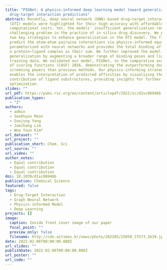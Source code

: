 ```yaml
---
title: "PIGNet: A physics-informed deep learning model toward generalized
  drug-target interaction predictions"
abstract: Recently, deep neural network (DNN)-based drug–target interaction
  (DTI) models were highlighted for their high accuracy with affordable
  computational costs. Yet, the models' insufficient generalization remains a
  challenging problem in the practice of in silico drug discovery. We propose
  two key strategies to enhance generalization in the DTI model. The first is to
  predict the atom–atom pairwise interactions via physics-informed equations
  parameterized with neural networks and provides the total binding affinity of
  a protein–ligand complex as their sum. We further improved the model
  generalization by augmenting a broader range of binding poses and ligands to
  training data. We validated our model, PIGNet, in the comparative assessment
  of scoring functions (CASF) 2016, demonstrating the outperforming docking and
  screening powers than previous methods. Our physics-informing strategy also
  enables the interpretation of predicted affinities by visualizing the
  contribution of ligand substructures, providing insights for further ligand
  optimization.
slides: ""
url_pdf: https://pubs.rsc.org/en/content/articlepdf/2022/sc/d1sc06946b
publication_types:
  - "2"
authors:
  - admin
  - Seokhyun Moon
  - Soojung Yang
  - Jaechang Lim
  - Woo Youn Kim*
url_dataset: ""
url_project: ""
publication_short: Chem. Sci
url_source: ""
url_video: ""
author_notes:
  - Equal contribution
  - Equal contribution
  - Equal contribution
doi: 10.1039/d1sc06946b
publication: Chemical Science
featured: false
tags:
  - Drug-Target Interaction
  - Graph Neural Network
  - Physics-informed Model
  - Deep Learning
projects: []
image:
  caption: Inside front cover image of our paper
  focal_point: ""
  preview_only: false
  filename: http://cdn.aitimes.kr/news/photo/202205/25050_37573_2639.jpg
date: 2022-02-06T00:00:00.000Z
url_slides: ""
publishDate: 2022-02-06T00:00:00.000Z
url_poster: ""
url_code: ""
---
```

